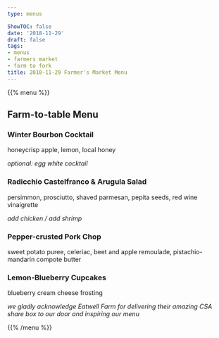 ```yaml
---
type: menus

ShowTOC: false
date: '2018-11-29'
draft: false
tags:
- menus
- farmers market
- farm to fork
title: 2018-11-29 Farmer's Market Menu
---
```


{{% menu %}}

## Farm\-to\-table Menu

### Winter Bourbon Cocktail

honeycrisp apple, lemon, local honey

*optional: egg white cocktail*

### Radicchio Castelfranco & Arugula Salad

persimmon, prosciutto, shaved parmesan,
pepita seeds, red wine vinaigrette

*add chicken / add shrimp*

### Pepper\-crusted Pork Chop

sweet potato puree, celeriac, beet and apple remoulade,
pistachio\-mandarin compote butter

### Lemon\-Blueberry Cupcakes

blueberry cream cheese frosting


*we gladly acknowledge Eatwell Farm for delivering their*
*amazing CSA share box to our door and inspiring our menu*

{{% /menu %}}

